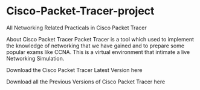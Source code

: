 # Cisco-Packet-Tracer-project
All Networking Related Practicals in Cisco Packet Tracer

About Cisco Packet Tracer
Packet Tracer is a tool which used to implement the knowledge of networking that we have gained and to prepare some popular exams like CCNA. This is a virtual environment that intimate a live Networking Simulation.

Download the Cisco Packet Tracer Latest Version here

Download all the Previous Versions of Cisco Packet Tracer here
